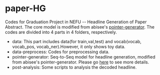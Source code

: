 # paper-HG
Codes for Graduation Project in NEFU -- Headline Generation of Paper Abstract. The core model is modified from abisee's [pointer-generator](https://github.com/abisee/pointer-generator).
The codes are divided into 4 parts in 4 folders, respectively.
- data: This part includes data(for train,val,test) and vocab(vocab, vocab_pos, vocab_ner).However, it only shows toy data.
- data-preprocess: Codes for preprocessing data.
- pointer-generator: Seq-to-Seq model for headline generation, modified from abisee's pointer-generator. Please go [here](https://github.com/abisee/pointer-generator) to see more details.
- post-analysis: Some scripts to analysis the decoded headline.

